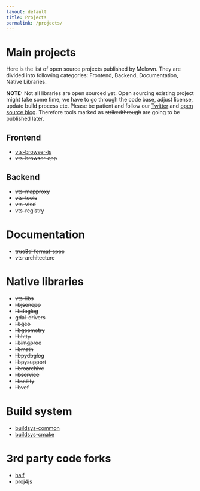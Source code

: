 ```yaml
---
layout: default
title: Projects
permalink: /projects/
---
```


# Main projects

Here is the list of open source projects published by Melown. They are divided
into following categories: Frontend, Backend, Documentation, Native Libraries.

**NOTE:** Not all libraries are open sourced yet. Open sourcing existing project
might take some time, we have to go through the code base, adjust license,
update build process etc. Please be patient and follow our
[Twitter](https://twitter.com/melownmaps) and [open source blog](/blog/).
Therefore tools marked as ~~strikedthrough~~ are going to be published later.

## Frontend

* [vts-browser-js](/vts-browser-js)
* ~~vts-browser-cpp~~

## Backend

* ~~vts-mapproxy~~
* ~~vts-tools~~
* ~~vts-vtsd~~
* ~~vts-registry~~

# Documentation

* ~~true3d-format-spec~~
* ~~vts-architecture~~

# Native libraries

* ~~vts-libs~~
* ~~libjsoncpp~~
* ~~libdbglog~~
* ~~gdal-drivers~~
* ~~libgeo~~
* ~~libgeometry~~
* ~~libhttp~~
* ~~libimgproc~~
* ~~libmath~~
* ~~libpydbglog~~
* ~~libpysupport~~
* ~~libroarchive~~
* ~~libservice~~
* ~~libutility~~
* ~~libvef~~

# Build system

* [buildsys-common](/buildsys-common)
* [buildsys-cmake](/buildsys-cmake)

# 3rd party code forks

* [half](/half)
* [proj4js](/proj4js)
